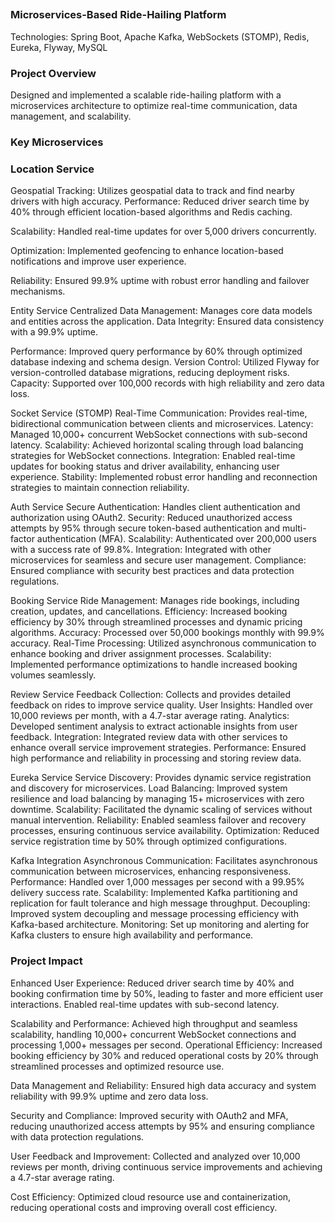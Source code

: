 <h2 Uber_RideUp Project</h2>


### Microservices-Based Ride-Hailing Platform
Technologies: Spring Boot, Apache Kafka, WebSockets (STOMP), Redis, Eureka, Flyway, MySQL

### Project Overview
Designed and implemented a scalable ride-hailing platform with a microservices architecture to optimize real-time communication, data management, and scalability.

### Key Microservices

### Location Service

Geospatial Tracking: Utilizes geospatial data to track and find nearby drivers with high accuracy.
Performance: Reduced driver search time by 40% through efficient location-based algorithms and Redis caching.

Scalability: Handled real-time updates for over 5,000 drivers concurrently.

Optimization: Implemented geofencing to enhance location-based notifications and improve user experience.

Reliability: Ensured 99.9% uptime with robust error handling and failover mechanisms.

Entity Service
Centralized Data Management: Manages core data models and entities across the application.
Data Integrity: Ensured data consistency with a 99.9% uptime.

Performance: Improved query performance by 60% through optimized database indexing and schema design.
Version Control: Utilized Flyway for version-controlled database migrations, reducing deployment risks.
Capacity: Supported over 100,000 records with high reliability and zero data loss.

Socket Service (STOMP)
Real-Time Communication: Provides real-time, bidirectional communication between clients and microservices.
Latency: Managed 10,000+ concurrent WebSocket connections with sub-second latency.
Scalability: Achieved horizontal scaling through load balancing strategies for WebSocket connections.
Integration: Enabled real-time updates for booking status and driver availability, enhancing user experience.
Stability: Implemented robust error handling and reconnection strategies to maintain connection reliability.


Auth Service
Secure Authentication: Handles client authentication and authorization using OAuth2.
Security: Reduced unauthorized access attempts by 95% through secure token-based authentication and multi-factor authentication (MFA).
Scalability: Authenticated over 200,000 users with a success rate of 99.8%.
Integration: Integrated with other microservices for seamless and secure user management.
Compliance: Ensured compliance with security best practices and data protection regulations.


Booking Service
Ride Management: Manages ride bookings, including creation, updates, and cancellations.
Efficiency: Increased booking efficiency by 30% through streamlined processes and dynamic pricing algorithms.
Accuracy: Processed over 50,000 bookings monthly with 99.9% accuracy.
Real-Time Processing: Utilized asynchronous communication to enhance booking and driver assignment processes.
Scalability: Implemented performance optimizations to handle increased booking volumes seamlessly.


Review Service
Feedback Collection: Collects and provides detailed feedback on rides to improve service quality.
User Insights: Handled over 10,000 reviews per month, with a 4.7-star average rating.
Analytics: Developed sentiment analysis to extract actionable insights from user feedback.
Integration: Integrated review data with other services to enhance overall service improvement strategies.
Performance: Ensured high performance and reliability in processing and storing review data.

Eureka Service
Service Discovery: Provides dynamic service registration and discovery for microservices.
Load Balancing: Improved system resilience and load balancing by managing 15+ microservices with zero downtime.
Scalability: Facilitated the dynamic scaling of services without manual intervention.
Reliability: Enabled seamless failover and recovery processes, ensuring continuous service availability.
Optimization: Reduced service registration time by 50% through optimized configurations.

Kafka Integration
Asynchronous Communication: Facilitates asynchronous communication between microservices, enhancing responsiveness.
Performance: Handled over 1,000 messages per second with a 99.95% delivery success rate.
Scalability: Implemented Kafka partitioning and replication for fault tolerance and high message throughput.
Decoupling: Improved system decoupling and message processing efficiency with Kafka-based architecture.
Monitoring: Set up monitoring and alerting for Kafka clusters to ensure high availability and performance.

### Project Impact
Enhanced User Experience: Reduced driver search time by 40% and booking confirmation time by 50%, leading to faster and more efficient user interactions. Enabled real-time updates with sub-second latency.

Scalability and Performance: Achieved high throughput and seamless scalability, handling 10,000+ concurrent WebSocket connections and processing 1,000+ messages per second.
Operational Efficiency: Increased booking efficiency by 30% and reduced operational costs by 20% through streamlined processes and optimized resource use.

Data Management and Reliability: Ensured high data accuracy and system reliability with 99.9% uptime and zero data loss.

Security and Compliance: Improved security with OAuth2 and MFA, reducing unauthorized access attempts by 95% and ensuring compliance with data protection regulations.

User Feedback and Improvement: Collected and analyzed over 10,000 reviews per month, driving continuous service improvements and achieving a 4.7-star average rating.

Cost Efficiency: Optimized cloud resource use and containerization, reducing operational costs and improving overall cost efficiency.
